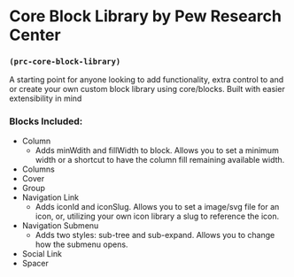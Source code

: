 # Core Block Library by Pew Research Center
### `(prc-core-block-library)`

A starting point for anyone looking to add functionality, extra control to and or create your own custom block library using core/blocks. Built with easier extensibility in mind

### Blocks Included:
- Column
  - Adds minWdith and fillWidth to block. Allows you to set a minimum width or a shortcut to have the column fill remaining available width.
- Columns
- Cover
- Group
- Navigation Link
  - Adds iconId and iconSlug. Allows you to set a image/svg file for an icon, or, utilizing your own icon library a slug to reference the icon.
- Navigation Submenu
  - Adds two styles: sub-tree and sub-expand. Allows you to change how the submenu opens.
- Social Link
- Spacer
